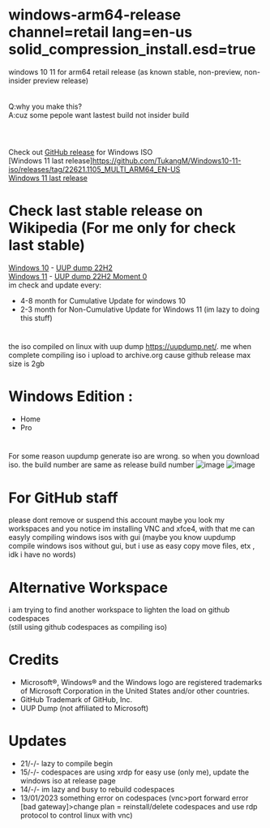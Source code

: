 # windows-arm64-release channel=retail lang=en-us solid_compression_install.esd=true
windows 10 11 for arm64 retail release (as known stable, non-preview, non-insider preview release)<br /><br /><br />
Q:why you make this?<br />
A:cuz some pepole want lastest build not insider build<br /><br />
#
Check out [GitHub release](https://github.com/TukangM/Windows10-11-iso/releases) for Windows ISO<br />
[Windows 11 last release]https://github.com/TukangM/Windows10-11-iso/releases/tag/22621.1105_MULTI_ARM64_EN-US<br />
[Windows 11 last release](https://github.com/TukangM/Windows10-11-iso/releases/tag/19041.2545_MULTI_ARM64_EN-US)<br />
# Check last stable release on Wikipedia (For me only for check last stable)
[Windows 10](https://en.wikipedia.org/wiki/Windows_10) - [UUP dump 22H2](https://uupdump.net/known.php?q=19045)<br />
[Windows 11](https://en.wikipedia.org/wiki/Windows_11) - [UUP dump 22H2 Moment 0](https://uupdump.net/known.php?q=22621)<br />
im check and update every:
- 4-8 month for Cumulative Update for windows 10
- 2-3 month for Non-Cumulative Update for Windows 11 (im lazy to doing this stuff)
#
the iso compiled on linux with uup dump https://uupdump.net/. me when complete compiling iso i upload to archive.org cause github release max size is 2gb<br />
# Windows Edition :
 - Home
 - Pro
#
For some reason uupdump generate iso are wrong. so when you download iso. the build number are same as release build number
![image](https://user-images.githubusercontent.com/91467886/209638542-6c0f5e28-4fb6-44e3-b3a4-23861b5046bf.png) ![image](https://user-images.githubusercontent.com/91467886/209638587-3a9a8b1a-2be6-4274-969d-e4bc44ad2db5.png)


#

# For GitHub staff
please dont remove or suspend this account maybe you look my workspaces and you notice im installing VNC and xfce4, with that me can easyly compiling windows isos with gui (maybe you know uupdump compile windows isos without gui, but i use as easy copy move files, etx , idk i have no words)

# Alternative Workspace
i am trying to find another workspace to lighten the load on github codespaces<br />
(still using github codespaces as compiling iso)

# Credits
 - Microsoft®, Windows® and the Windows logo are registered trademarks of Microsoft Corporation in the United States and/or other countries.
 - GitHub Trademark of GitHub, Inc.
 - UUP Dump (not affiliated to Microsoft)

# Updates
 - 21/-/- lazy to compile begin
 - 15/-/- codespaces are using xrdp for easy use (only me), update the windows iso at release page
 - 14/-/- im lazy and busy to rebuild codespaces
 - 13/01/2023 something error on codespaces (vnc>port forward error [bad gateway]>change plan = reinstall/delete codespaces and use rdp protocol to control linux with vnc)
